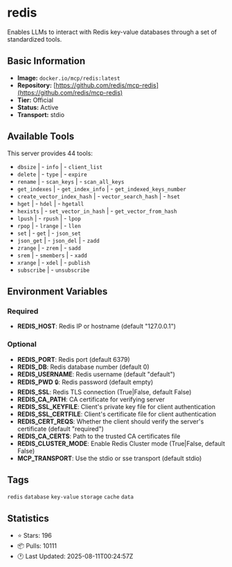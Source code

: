 # redis

Enables LLMs to interact with Redis key-value databases through a set of standardized tools.

## Basic Information

- **Image:** `docker.io/mcp/redis:latest`
- **Repository:** [https://github.com/redis/mcp-redis](https://github.com/redis/mcp-redis)
- **Tier:** Official
- **Status:** Active
- **Transport:** stdio

## Available Tools

This server provides 44 tools:

- `dbsize` | - `info` | - `client_list`
- `delete` | - `type` | - `expire`
- `rename` | - `scan_keys` | - `scan_all_keys`
- `get_indexes` | - `get_index_info` | - `get_indexed_keys_number`
- `create_vector_index_hash` | - `vector_search_hash` | - `hset`
- `hget` | - `hdel` | - `hgetall`
- `hexists` | - `set_vector_in_hash` | - `get_vector_from_hash`
- `lpush` | - `rpush` | - `lpop`
- `rpop` | - `lrange` | - `llen`
- `set` | - `get` | - `json_set`
- `json_get` | - `json_del` | - `zadd`
- `zrange` | - `zrem` | - `sadd`
- `srem` | - `smembers` | - `xadd`
- `xrange` | - `xdel` | - `publish`
- `subscribe` | - `unsubscribe`

## Environment Variables

### Required

- **REDIS_HOST**: Redis IP or hostname (default "127.0.0.1")

### Optional

- **REDIS_PORT**: Redis port (default 6379)
- **REDIS_DB**: Redis database number (default 0)
- **REDIS_USERNAME**: Redis username (default "default")
- **REDIS_PWD** 🔒: Redis password (default empty)
- **REDIS_SSL**: Redis TLS connection (True|False, default False)
- **REDIS_CA_PATH**: CA certificate for verifying server
- **REDIS_SSL_KEYFILE**: Client's private key file for client authentication
- **REDIS_SSL_CERTFILE**: Client's certificate file for client authentication
- **REDIS_CERT_REQS**: Whether the client should verify the server's certificate (default "required")
- **REDIS_CA_CERTS**: Path to the trusted CA certificates file
- **REDIS_CLUSTER_MODE**: Enable Redis Cluster mode (True|False, default False)
- **MCP_TRANSPORT**: Use the stdio or sse transport (default stdio)

## Tags

`redis` `database` `key-value` `storage` `cache` `data` 

## Statistics

- ⭐ Stars: 196
- 📦 Pulls: 10111
- 🕐 Last Updated: 2025-08-11T00:24:57Z
